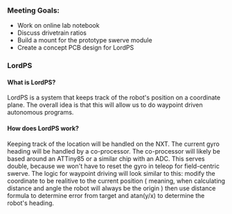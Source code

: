 ### Meeting Goals:
* Work on online lab notebook
* Discuss drivetrain ratios
* Build a mount for the prototype swerve module
* Create a concept PCB design for LordPS

### LordPS

#### What is LordPS?
LordPS is a system that keeps track of the robot's position on a coordinate plane. The overall idea is that this will allow us to do waypoint driven autonomous programs.

#### How does LordPS work?
Keeping track of the location will be handled on the NXT. The current gyro heading will be handled by a co-processor. The co-processor will likely be based around an ATTiny85 or a similar chip with an ADC. This serves double, because we won't have to reset the gyro in teleop for field-centric swerve. The logic for waypoint driving will look similar to this: modify the coordinate to be realitive to the current position ( meaning, when calculating distance and angle the robot will always be the origin ) then use distance formula to determine error from target and atan(y/x) to determine the robot's heading. 
